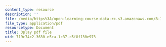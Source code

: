 ```yaml
---
content_type: resource
description: ''
file: /media/https%3A/open-learning-course-data-rc.s3.amazonaws.com/8-13-14-experimental-physics-i-ii-junior-lab-fall-2016-spring-2017/719c74c23630e5ca1c37c5f8f130e973_6yXA-M8WAY8.pdf
file_type: application/pdf
resourcetype: Document
title: 3play pdf file
uid: 719c74c2-3630-e5ca-1c37-c5f8f130e973
---
```

